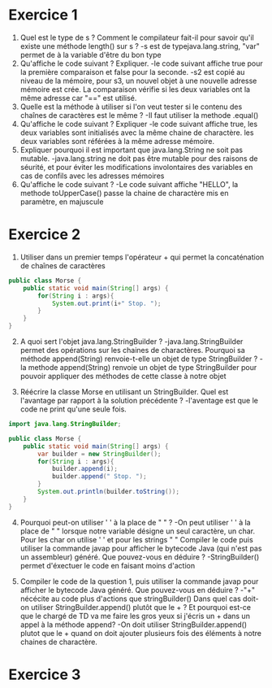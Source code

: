 Exercice 1
==========
1) Quel est le type de s ? Comment le compilateur fait-il pour savoir qu'il existe une méthode length() sur s ?
-s est de typejava.lang.string, "var" permet de à la variable d'être du bon type
2) Qu'affiche le code suivant ? Expliquer.
-le code suivant affiche true pour la première comparaison et false pour la seconde.
-s2 est copié au niveau de la mémoire, pour s3, un nouvel objet à une nouvelle adresse mémoire est crée. La comparaison vérifie si les deux variables ont la même adresse car "==" est utilisé.
3) Quelle est la méthode à utiliser si l'on veut tester si le contenu des chaînes de caractères est le même ?
-Il faut utiliser la methode .equal()
4) Qu'affiche le code suivant ? Expliquer
-le code suivant affiche true, les deux variables sont initialisés avec la même chaine de charactère. les deux variables sont référées à la même adresse mémoire.
5) Expliquer pourquoi il est important que java.lang.String ne soit pas mutable.
-java.lang.string ne doit pas être mutable pour des raisons de séurité, et pour éviter les modifications involontaires des variables en cas de confils avec les adresses mémoires
6) Qu'affiche le code suivant ?
-Le code suivant affiche "HELLO", la methode toUpperCase() passe la chaine de charactère mis en paramètre, en majuscule

Exercice 2
==========
1) Utiliser dans un premier temps l'opérateur + qui permet la concaténation de chaînes de caractères
```java
public class Morse {
    public static void main(String[] args) {
        for(String i : args){
            System.out.print(i+" Stop. ");
        }
    }
}
```
2) A quoi sert l'objet java.lang.StringBuilder ?
-java.lang.StringBuilder permet des opérations sur les chaines de charactères.
Pourquoi sa méthode append(String) renvoie-t-elle un objet de type StringBuilder ?
-la methode append(String) renvoie un objet de type StringBuilder pour pouvoir appliquer des méthodes de cette classe à notre objet

3) Réécrire la classe Morse en utilisant un StringBuilder.
Quel est l'avantage par rapport à la solution précédente ?
-l'aventage est que le code ne print qu'une seule fois.
```java
import java.lang.StringBuilder;

public class Morse {
    public static void main(String[] args) {
        var builder = new StringBuilder();
        for(String i : args){
            builder.append(i);
            builder.append(" Stop. ");
        }
        System.out.println(builder.toString());
    }
}

```
4) Pourquoi peut-on utiliser ' ' à la place de " " ?
-On peut utiliser ' ' à la place de " " lorsque notre variable désigne un seul caractère, un char. Pour les char on utilise ' ' et pour les strings " "
Compiler le code puis utiliser la commande javap pour afficher le bytecode Java (qui n'est pas un assembleur) généré. Que pouvez-vous en déduire ?
-StringBuilder() permet d'éxectuer le code en faisant moins d'action

5) Compiler le code de la question 1, puis utiliser la commande javap pour afficher le bytecode Java généré.
Que pouvez-vous en déduire ?
-"+" nécécite au code plus d'actions que stringBuilder()
Dans quel cas doit-on utiliser StringBuilder.append() plutôt que le + ?
Et pourquoi est-ce que le chargé de TD va me faire les gros yeux si j'écris un + dans un appel à la méthode append?
-On doit utiliser StringBuilder.append() plutot que le + quand on doit ajouter plusieurs fois des éléments à notre chaines de charactère.

Exercice 3
==========
